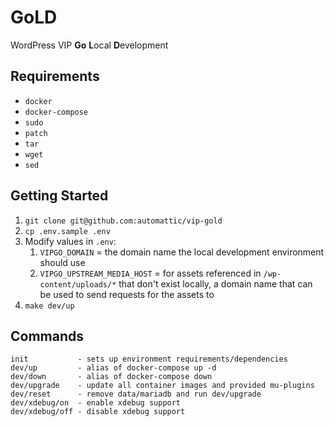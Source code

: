 # GoLD

WordPress VIP **Go** **L**ocal **D**evelopment

## Requirements

* `docker`
* `docker-compose`
* `sudo`
* `patch`
* `tar`
* `wget`
* `sed`

## Getting Started

1. `git clone git@github.com:automattic/vip-gold`
2. `cp .env.sample .env`
3. Modify values in `.env`:
    1. `VIPGO_DOMAIN` = the domain name the local development environment should use
    2. `VIPGO_UPSTREAM_MEDIA_HOST` = for assets referenced in `/wp-content/uploads/*` that don't exist locally, a domain name that can be used to send requests for the assets to
4. `make dev/up`

## Commands

```
init           - sets up environment requirements/dependencies
dev/up         - alias of docker-compose up -d
dev/down       - alias of docker-compose down
dev/upgrade    - update all container images and provided mu-plugins
dev/reset      - remove data/mariadb and run dev/upgrade
dev/xdebug/on  - enable xdebug support
dev/xdebug/off - disable xdebug support
```